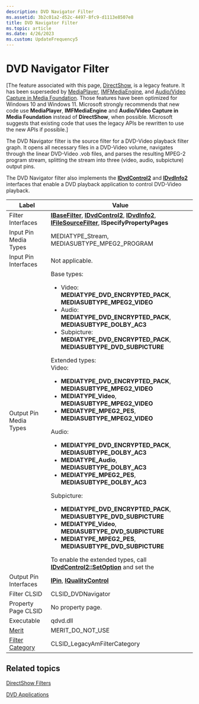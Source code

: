 ```yaml
---
description: DVD Navigator Filter
ms.assetid: 3b2c01a2-d52c-4497-8fc9-d1113e8507e8
title: DVD Navigator Filter
ms.topic: article
ms.date: 4/26/2023
ms.custom: UpdateFrequency5
---
```


# DVD Navigator Filter

\[The feature associated with this page, [DirectShow](/windows/win32/directshow/directshow), is a legacy feature. It has been superseded by [MediaPlayer](/uwp/api/Windows.Media.Playback.MediaPlayer), [IMFMediaEngine](/windows/win32/api/mfmediaengine/nn-mfmediaengine-imfmediaengine), and [Audio/Video Capture in Media Foundation](windows/win32/medfound/audio-video-capture-in-media-foundation). Those features have been optimized for Windows 10 and Windows 11. Microsoft strongly recommends that new code use **MediaPlayer**, **IMFMediaEngine** and **Audio/Video Capture in Media Foundation** instead of **DirectShow**, when possible. Microsoft suggests that existing code that uses the legacy APIs be rewritten to use the new APIs if possible.\]

The DVD Navigator filter is the source filter for a DVD-Video playback filter graph. It opens all necessary files in a DVD-Video volume, navigates through the linear DVD-Video .vob files, and parses the resulting MPEG-2 program stream, splitting the stream into three (video, audio, subpicture) output pins.

The DVD Navigator filter also implements the [**IDvdControl2**](/windows/desktop/api/Strmif/nn-strmif-idvdcontrol2) and [**IDvdInfo2**](/windows/desktop/api/Strmif/nn-strmif-idvdinfo2) interfaces that enable a DVD playback application to control DVD-Video playback.




| Label | Value |
|--------|-------|
| Filter Interfaces | <a href="/windows/desktop/api/Strmif/nn-strmif-ibasefilter"><strong>IBaseFilter</strong></a>, <a href="/windows/desktop/api/Strmif/nn-strmif-idvdcontrol2"><strong>IDvdControl2</strong></a>, <a href="/windows/desktop/api/Strmif/nn-strmif-idvdinfo2"><strong>IDvdInfo2</strong></a>, <a href="/windows/desktop/api/Strmif/nn-strmif-ifilesourcefilter"><strong>IFileSourceFilter</strong></a>, <strong>ISpecifyPropertyPages</strong> | 
| Input Pin Media Types | MEDIATYPE_Stream, MEDIASUBTYPE_MPEG2_PROGRAM | 
| Input Pin Interfaces | Not applicable. | 
| Output Pin Media Types | Base types:<br /><ul><li>Video: <strong>MEDIATYPE_DVD_ENCRYPTED_PACK</strong>, <strong>MEDIASUBTYPE_MPEG2_VIDEO</strong></li><li>Audio: <strong>MEDIATYPE_DVD_ENCRYPTED_PACK</strong>, <strong>MEDIASUBTYPE_DOLBY_AC3</strong></li><li>Subpicture: <strong>MEDIATYPE_DVD_ENCRYPTED_PACK</strong>, <strong>MEDIASUBTYPE_DVD_SUBPICTURE</strong></li></ul>Extended types:<br /> Video:<br /><ul><li><strong>MEDIATYPE_DVD_ENCRYPTED_PACK</strong>, <strong>MEDIASUBTYPE_MPEG2_VIDEO</strong></li><li><strong>MEDIATYPE_Video</strong>, <strong>MEDIASUBTYPE_MPEG2_VIDEO</strong></li><li><strong>MEDIATYPE_MPEG2_PES</strong>, <strong>MEDIASUBTYPE_MPEG2_VIDEO</strong></li></ul>Audio:<br /><ul><li><strong>MEDIATYPE_DVD_ENCRYPTED_PACK</strong>, <strong>MEDIASUBTYPE_DOLBY_AC3</strong></li><li><strong>MEDIATYPE_Audio</strong>, <strong>MEDIASUBTYPE_DOLBY_AC3</strong></li><li><strong>MEDIATYPE_MPEG2_PES</strong>, <strong>MEDIASUBTYPE_DOLBY_AC3</strong></li></ul>Subpicture:<br /><ul><li><strong>MEDIATYPE_DVD_ENCRYPTED_PACK</strong>, <strong>MEDIASUBTYPE_DVD_SUBPICTURE</strong></li><li><strong>MEDIATYPE_Video</strong>, <strong>MEDIASUBTYPE_DVD_SUBPICTURE</strong></li><li><strong>MEDIATYPE_MPEG2_PES</strong>, <strong>MEDIASUBTYPE_DVD_SUBPICTURE</strong></li></ul>To enable the extended types, call <a href="/windows/desktop/api/Strmif/nf-strmif-idvdcontrol2-setoption"><strong>IDvdControl2::SetOption</strong></a> and set the <br /> | 
| Output Pin Interfaces | <a href="/windows/desktop/api/Strmif/nn-strmif-ipin"><strong>IPin</strong></a>, <a href="/windows/desktop/api/Strmif/nn-strmif-iqualitycontrol"><strong>IQualityControl</strong></a> | 
| Filter CLSID | CLSID_DVDNavigator | 
| Property Page CLSID | No property page. | 
| Executable | qdvd.dll | 
| <a href="merit.md">Merit</a> | MERIT_DO_NOT_USE | 
| <a href="filter-categories.md">Filter Category</a> | CLSID_LegacyAmFilterCategory | 




 

## Related topics

<dl> <dt>

[DirectShow Filters](directshow-filters.md)
</dt> <dt>

[DVD Applications](dvd-applications.md)
</dt> </dl>

 

 




